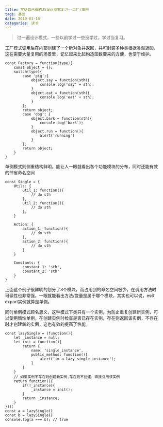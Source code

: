 ```yaml
---
title: 写给自己看的JS设计模式复习——工厂/单例
tags: 基础
date: 2019-03-18
categories: 读书
---
```


> 过一遍设计模式，一些以前学过一些没学过，学过当复习。

工厂模式调用后在内部创建了一个新对象并返回，并可封装多种类根据类型返回，这在需要大量复用的场景里，记忆起来比起构造函数要来的方便，也便于维护。

```
const Factory = function(type){
	const object = {};
	switch(type){
		case 'pig':{
			object.say = function(sth){
				console.log('say' + sth);
			}
			object.eat = function(sth){
				console.log('eat' + sth);
			}
		};
		return object;
		case 'dog': {
			object.bark = function(sth){
				console.log('bark');
			}
			object.run = function(){
				alert('running')
			}
		};
		return object;
	}
}
```

单例模式则侧重结构鲜明，能让人一眼就看出各个功能模块的分布，同时还能有效的节省命名空间
```
const Single = {
	Utils: {
		util_1: function(){
			// do sth
		},
		util_2: function(){
			// do sth
		},
	}

	Action: {
		action_1: function(){
			// do sth
		},
		action_2: function(){
			// do sth
		}
	}

	Constants: {
		constant_1: 'sth',
		constant_2: 'sth'
	}
}
```

上面这个例子很鲜明的划分了3个模块，而占用到的命名空间极少，在调用方法时可读性也非常强，一眼就能看出方法/变量是属于哪个模块，其实也可以说，es6 export实例就算是单例。

同时单例模式顾名思义，这种模式下类只有一个实例，为防止重复创建新实例，可以使用惰性单例，在创建实例时检查是否已存在实例，存在则返回该实例，不存在时才创建新的实例，这也有效的提高了性能。

```
const lazySingle = (function(){
	let _instance = null;
	let init = function(){
		return {
			name: 'single_instance',
			public_method: function(){
				alert('im a lazy_single_instance');
			}
		}
	}
	// 如果实例不存在则创建新实例,存在则不创建，直接引用该实例
	return function(){
		if(!_instance){
			_instance = init();
		}
		return _instance;
	}
})()
const a = lazySingle()
const b = lazySingle()
console.log(a === b); // true
```



